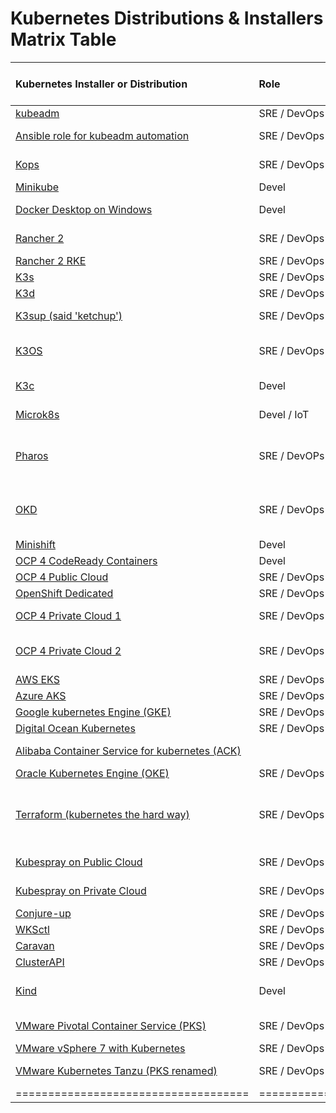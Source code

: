 # Kubernetes Distributions & Installers Matrix Table

|  Kubernetes Installer or Distribution | Role | Ecosystem | Infra Provider | On-Premise | Licence | HA | Standalone | Runs in Docker | Ingress + Storage <br/>included | Automated <br/>Deployment | Details | 
| :--- | :--- | :--- | :--- | :--- | :--- | :--- | :--- | :--- | :--- | :--- | :--- | 
| [kubeadm](https://github.com/kubernetes/kubeadm)| SRE / DevOps | Kubernetes Upstream | Multi platform | Yes | OSS | Yes | No | No | No | No | Official kubernetes deployment tool | 
| [Ansible role for kubeadm automation](https://github.com/geerlingguy/ansible-role-kubernetes) | SRE / DevOps | Kubernetes Upstream | Virtual Machine | Yes | OSS | Yes | Yes | No | Yes (storage?) | No | Ansible role for kubeadm automation |
| [Kops](https://github.com/kubernetes/kops)| SRE / DevOps | Kubernetes Upstream | AWS | No | OSS | Yes | No | No | Yes | Yes | AWS compliant, alpha release <br/>for other providers | 
| [Minikube](https://github.com/kubernetes/minikube)| Devel | Kubernetes Upstream | Dektop Virtual Machine | Yes | OSS | No | Yes | No | No | Yes | Official development environment |
| [Docker Desktop on Windows](https://docs.docker.com/docker-for-windows/#kubernetes)| Devel | Kubernetes Upstream | Desktop Virtual Machine | Yes | OSS | No | Yes | Yes | No | Yes | Development environment available in <br/>Docker Desktop on Windows | 
| [Rancher 2](https://rancher.com/docs/rancher/v2.x/en/)| SRE / DevOps | Multi-cloud kubernetes <br/>management | Virtual Machine | Yes | OSS | Yes | No | No | No | No | Racher is an enterprise kubernetes installer <br/>that competes with OpenShift. | 
| [Rancher 2 RKE](https://rancher.com/products/rke/)| SRE / DevOps | Rancher | Virtual Machine | Yes | OSS | Yes | Yes | Yes | no | no | Rancher 2 that runs in docker containers. | 
| [K3s](https://k3s.io/)| SRE / DevOps / IoT | Rancher | Virtual Machine | Yes | OSS | Yes | Yes | No | Yes | Yes | Basic kubernetes with automated installer. |
| [K3d](https://github.com/rancher/k3d)| SRE / DevOps / IoT | Rancher | Virtual Machine | Yes | OSS | Yes | Yes | Yes | Yes | Yes | k3s that runs in docker containers. | 
| [K3sup (said 'ketchup')](https://github.com/alexellis/k3sup)| SRE / DevOps / IoT | Rancher | Virtual Machine | Yes | OSS | Yes | Yes | No | Yes | Yes | get from zero to KUBECONFIG with k3s on any local or remote VM |
| [K3OS](https://github.com/rancher/k3os)| SRE / DevOps / IoT | Rancher | Virtual Machine | Yes | OSS | Yes | Yes | No | Yes | Yes | Linux distribution designed to remove as much OS maintenance as <br/>possible in a Kubernetes cluster | 
| [K3c](https://github.com/rancher/k3c)| Devel | Rancher | Linux | Yes | OSS | No | Yes | No | No | Yes | Lightweight local container engine for container development (experiment) |
| [Microk8s](https://microk8s.io/)| Devel / IoT | Kubernetes Upstream | Virtual Machine | Yes | OSS | Yes (beta) | Yes | No | Yes | Yes | Ubuntu. It compites with k3s. |
| [Pharos](https://k8spharos.dev/)| SRE / DevOPs / IoT | Kubernetes Upstream | Multi Platform | Yes | OSS | Yes | Yes | No | Yes | Yes | Pharos is a vendor neutral community driven Kubernetes that works on any infrastructure at any scale. It works flawlessly on public clouds, private clouds, hybrid clouds, on-premises, bare metal or at the edge, no problem! | 
| [OKD](https://github.com/okd-community-install)| SRE / DevOps | OpenShift | Virtual Machine | Yes | OSS | Yes | Yes | No | Yes <br/>(okd-community-install) | Yes <br/>(okd-community-install) | okd-community-install is a standalone cluster <br/>of 1 node valid for small projects. | 
| [Minishift](https://www.okd.io/minishift/)| Devel | OpenShift | Desktop Virtual Machine | Yes | OSS | No | Yes | No | No | Yes | OpenShift 3 official development environment. | 
| [OCP 4 CodeReady Containers](https://try.openshift.com)| Devel | OpenShift | Desktop Virtual Machine | Yes | OSS | No | Yes | No | No | Yes | OpenShift 4 official development environment |
| [OCP 4 Public Cloud](https://try.openshift.com)| SRE / DevOps | OpenShift | AWS, GCP, Azure | No | Yes | Yes | No | No | Yes | Yes | OpenShift in Public Cloud | 
| [OpenShift Dedicated](https://try.openshift.com) | SRE / DevOps | OpenShift | AWS | No | Yes | Yes | No | No | Yes | Yes | OpenShift In AWS managed by Red Hat | 
| [OCP 4 Private Cloud 1](https://try.openshift.com)| SRE / DevOps | OpenShift | OpenStack, <br/>Red Hat Virtualization | Yes | Yes | Yes | No | No | Yes | Yes | OpenShift in private cloud with automated <br/>deployment recommeded by Red Hat. | 
| [OCP 4 Private Cloud 2](https://try.openshift.com)| SRE / DevOps | OpenShift | vSphere 6.7 U2, Bare Metal | Yes | Yes | Yes | No | No | Yes | No | OpenShift in private cloud with infra providers <br/>that currently don't support automated <br/>deployments. |
| [AWS EKS](https://aws.amazon.com/en/eks/)| SRE / DevOps | AWS Kubernetes | AWS | No | N/A | Yes | No | No | Yes | Yes | Managed kubernetes by AWS | 
| [Azure AKS](https://azure.microsoft.com/en-en/services/kubernetes-service/)| SRE / DevOps | Azure Kubernetes | Azure | No | N/A | Yes | No | No | Yes | Yes | Managed kubernetes by Azure | 
| [Google kubernetes Engine (GKE)](https://cloud.google.com/kubernetes-engine/)| SRE / DevOps | Google Kubernetes | GCP | No | N/A | Yes | No | No | Yes | Yes | Managed kubernetes by Google Cloud | 
| [Digital Ocean Kubernetes](https://www.digitalocean.com/products/kubernetes/)| SRE / DevOps | Digital Ocean Kubernetes | Digital Ocean | No | N/A | Yes | No | No | Yes | Yes | Managed kubernetes by Digital Ocean Cloud | 
| [Alibaba Container Service for kubernetes (ACK)](https://www.alibabacloud.com/product/kubernetes) | | SRE / DevOps | Alibaba Kubernetes | Alibaba Cloud | No | N/A | Yes | No | No | yes | Yes | Managed kubernetes by Alibaba Cloud |
| [Oracle Kubernetes Engine (OKE)](https://www.oracle.com/cloud/compute/container-engine-kubernetes.html)| SRE / DevOps | Oracle Kubernetes | Oracle Cloud | No | N/A | Yes | No | No | Yes | Yes | Managed kubernetes by Oracle Cloud | 
| [Terraform (kubernetes the hard way)](https://napo.io/posts/kubernetes-the-real-hard-way-on-aws/)| SRE / DevOps | Kubernetes Upstream | AWS EKS, Google GKE, <br/>Azure AKS, Digital Ocean, <br/>Alibaba, Oracle Cloud | No | N/A | Yes | No | No | Yes | No | kubernetes installer compliant with all the major public cloud providers<br/> (the hard way). It does not use the official installers offered by each <br/>cloud provider. | 
| [Kubespray on Public Cloud](https://github.com/kubernetes-sigs/kubespray)| SRE / DevOps | Kubernetes Upstream | AWS, GCE, Azure, <br/>Oracle Cloud (experimental) | Yes | OSS | Yes | Yes | No | Yes | Yes |  | 
| [Kubespray on Private Cloud](https://github.com/kubernetes-sigs/kubespray)| SRE / DevOps | Kubernetes Upstream | OpenStack, vSphere, <br/>Packet (bare metal), or baremetal | Yes | OSS | Yes | Yes | No | Yes | No |  |
| [Conjure-up ](https://conjure-up.io/)| SRE / DevOps | Kubernetes Upstream |  | Yes | OSS | Yes | Yes | No | Yes | Yes |  | 
| [WKSctl](https://github.com/weaveworks/wksctl)| SRE / DevOps | Kubernetes Upstream |  | Yes | OSS | Yes | Yes | No | Yes | Yes |  |
| [Caravan](https://engineering.linecorp.com/en/blog/building-large-kubernetes-clusters/)| SRE / DevOps | Kubernetes Upstream |  | Yes | OSS | Yes | Yes | No | Yes | Yes |  |
| [ClusterAPI](https://cluster-api.sigs.k8s.io/)| SRE / DevOps | Kubernetes Upstream |  | Yes | OSS | Yes | No | No | No |  |  | 
| [Kind](https://github.com/kubernetes-sigs/kind)| Devel | Kubernetes Upstream |  | Yes | OSS | No | Yes | Yes | No | Yes | Not designed for production use; it is intended for development and <br/>testing environments. | 
| [VMware Pivotal Container Service (PKS)](https://pivotal.io/platform/pivotal-container-service)| SRE / DevOps | PKS / Cloud Foundry PaaS <br/>(no kubernetes) | vSphere, multi-cloud, public-cloud | Yes | Yes | Yes | No | No | Yes | Yes | Pivotal Container Service (PKS) adquired by VMware in 2019. <br/>Cloud Foundry PaaS that compites with kubernetes. | 
| [VMware vSphere 7 with Kubernetes](https://www.vmware.com/products/vsphere.html)| SRE / DevOps | VMware Kubernetes | vSphere | Yes | Yes | Yes | No | No | Yes | Yes | VMware's kubernetes | 
| [VMware Kubernetes Tanzu (PKS renamed)](https://cloud.vmware.com/tanzu)| SRE / DevOps | VMware Kubernetes | vSphere, multi-cloud, public-cloud | Yes | Yes | Yes | No | No | Yes | Yes | Embed kubernetes natively into vSphere. Competes with OpenShift. | 
|====================================|==================|======================|==========================|  |  |  |  |  |  |  |=============================================|==============================================================================|
